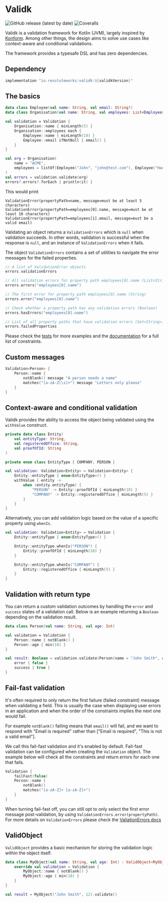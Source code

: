 # Validk
![GitHub release (latest by date)](https://img.shields.io/github/v/release/resoluteworks/validk)
![Coveralls](https://img.shields.io/coverallsCoverage/github/resoluteworks/validk)

Validk is a validation framework for Kotlin (JVM), largely inspired by [Konform](https://github.com/konform-kt/konform). Among other things,
the design aims to solve use cases like context-aware and conditional validations.

The framework provides a typesafe DSL and has zero dependencies.

## Dependency
```groovy
implementation "io.resoluteworks:validk:${validkVersion}"
```

## The basics

```kotlin
data class Employee(val name: String, val email: String?)
data class Organisation(val name: String, val employees: List<Employee>)

val validation = Validation {
    Organisation::name { minLength(5) }
    Organisation::employees each {
        Employee::name { minLength(10) }
        Employee::email ifNotNull { email() }
    }
}

val org = Organisation(
    name = "ACME",
    employees = listOf(Employee("John", "john@test.com"), Employee("Hannah Johnson", "hanna"))
)
val errors = validation.validate(org)
errors?.errors?.forEach { println(it) }
```

This would print
```text
ValidationError(propertyPath=name, message=must be at least 5 characters)
ValidationError(propertyPath=employees[0].name, message=must be at least 10 characters)
ValidationError(propertyPath=employees[1].email, message=must be a valid email)
```

Validating an object returns a `ValidationErrors` which is `null` when validation succeeds.
In other words, validation is successful when the response is `null`, and an instance of `ValidationErrors` when it fails.   

The object `ValidationErrors` contains a set of utilities to navigate the error messages for the failed properties.
```kotlin
// A list of ValidationError objects
errors.validationErrors

// All validation errors for property path employees[0].name (List<String>)
errors.errors("employees[0].name")

// The first error for property path employees[0].name (String)
errors.error("employees[0].name")

// Check whether a property path has any validation errors (Boolean)
errors.hasErrors("employees[0].name")

// List of all property paths that have validation errors (Set<String>)
errors.failedProperties
```

Please check the [tests](https://github.com/resoluteworks/validk/tree/main/validk/src/test/kotlin/io/validk) for more examples and the [documentation](https://resoluteworks.github.io/validk/validk/validk/io.validk/index.html) for a full list of constraints.

## Custom messages
```kotlin
Validation<Person> {
    Person::name {
        notBlank() message "A person needs a name"
        matches("[a-zA-Z\\s]+") message "Letters only please"
    }
}
```

## Context-aware and conditional validation
Validk provides the ability to access the object being validated using the `withValue` construct.
```kotlin
private data class Entity(
    val entityType: String,
    val registeredOffice: String,
    val proofOfId: String
)

private enum class EntityType { COMPANY, PERSON }

val validation: Validation<Entity> = Validation<Entity> {
    Entity::entityType { enum<EntityType>() }
    withValue { entity ->
        when (entity.entityType) {
            "PERSON" -> Entity::proofOfId { minLength(10) }
            "COMPANY" -> Entity::registeredOffice { minLength(5) }
        }
    }
}
```

Alternatively, you can add validation logic based on the value of a specific property using `whenIs`.
```kotlin
val validation: Validation<Entity> = Validation {
    Entity::entityType { enum<EntityType>() }

    Entity::entityType.whenIs("PERSON") {
        Entity::proofOfId { minLength(10) }
    }

    Entity::entityType.whenIs("COMPANY") {
        Entity::registeredOffice { minLength(5) }
    }
}
```
## Validation with return type
You can return a custom validation outcomes by handling the `error` and `success` states
of a validation call. Below is an example returning  a `Boolean` depending on the
validation result.

```kotlin
data class Person(val name: String, val age: Int)

val validation = Validation {
    Person::name { notBlank() }
    Person::age { min(18) }
}

val result: Boolean = validation.validate(Person(name = "John Smith", age = 12)) {
    error { false }
    success { true }
}
```

## Fail-fast validation
It's often required to only return the first failure (failed constraint) message when validating a field.
This is usually the case when displaying user errors in an application and when the order of the constraints
implies the next one would fail.

For example `notBlank()` failing means that `email()` will fail, and we want to respond with "Email is required"
rather than ["Email is required", "This is not a valid email"].

We call this fail-fast validation and it's enabled by default. Fail-fast validation can be configured when creating
the `Validation` object. The example below will check all the constraints and return errors for each one that fails.
```kotlin
Validation {
    failFast(false)
    Person::name {
        notBlank()
        matches("[a-zA-Z]+ [a-zA-Z]+")
    }
}
```

When turning fail-fast off, you can still opt to only select the first error message post-validation, by using `ValidationErrors.error(propertyPath)`.
For more details on `ValidationErrors` please check the [ValiationErrors docs](https://resoluteworks.github.io/validk/validk/validk/io.validk/-validation-errors/index.html)

## ValidObject
`ValidObject` provides a basic mechanism for storing the validation logic within the object itself.
```kotlin
data class MyObject(val name: String, val age: Int) : ValidObject<MyObject> {
    override val validation = Validation {
        MyObject::name { notBlank() }
        MyObject::age { min(18) }
    }
}

val result = MyObject("John Smith", 12).validate()
```

